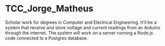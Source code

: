 # TCC_Jorge_Matheus
Scholar work for degrees in Computer and Electrical Engineering. It'll be a system that receive and store voltage and current readings from an Arduino through the internet.
The system will work on a server running a Node.js code connected to a Postgres database.
